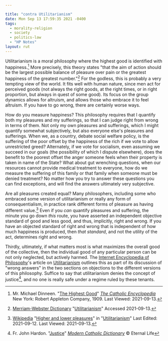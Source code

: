 ```yaml
---

title: "contra Utilitarianism"
date: Mon Sep 13 17:59:35 2021 -0400
tags:
  - morality-religion 
  - society
  - politics-law
  - "HP Notes"
layout: rut
---
```


Utilitarianism is a moral philosophy where the highest good is identified with
happiness.[^20210913-2]  More precisely, this theory states "that the aim of
action should be the largest possible balance of pleasure over pain or the
greatest happiness of the greatest number."[^20210913-3] For the godless, this
is probably a very tempting view of the world.  It fits well with human nature,
since men act for perceived goods (not always the right goods, at the right
times, or in right proportion, but always in quest of some good).  Its focus on
the group dynamics allows for altruism, and allows those who embrace it to feel
altruism.  If you have to go wrong, there are certainly worse ways. 

How do you measure happiness?  This philosophy requires that I quantify both my
pleasures and my sufferings, so that I can judge right from wrong in terms of
them.  Not only my own pleasures and sufferings, which I might quantify somewhat
subjectively, but also everyone else's pleasures and sufferings.  When we, as a
country, debate social welfare policy, is the suffering of the poor offset by the
happiness of the rich if we vote to allow unrestricted greed?  Alternately, if
we vote for socialism, even assuming we succeed in our goals (the possibility of
which I dispute elsewhere), does the benefit to the poorest offset the anger
someone feels when their property is taken in name of the State? What about gut
wrenching questions, when our resources cannot provide medical treatment to
everyone, how do we measure the suffering of this family or that family when
someone must be denied treatment?  No matter how you try to answer these
questions you can find exceptions, and will find the answers ultimately very
subjective.  

Are all pleasures created equal?  Many philosophers, including some who embraced
some version of utilitarianism or really any form of consequentialism, in
practice rank different forms of pleasure as having different
value.[^20210913-4] Even if you *can* quantify pleasures and suffering, the
minute you go down *this* route, you have asserted an independent objective
standard of good and less good, and thus, implicitly, right and wrong.  If you
have an objected standard of right and wrong that is independent of how much
happiness is produced, then *that standard*, and not the utility of the act,
determines right and wrong.  

Thirdly, ultimately, if what matters most is what maximizes the overall good of
the collective, then the individual good of any particular person can be not
only neglected, but actively harmed.  The [Internet Encyclopedia of
Philosophy][IEP1]'s article on [Utilitarianism][IEPU1] outlines this as part of
its discussion of "wrong answers" in the two sections on objections to the
different versions of this philosophy.  Suffice to say that utilitarianism
denies the concept of justice[^20210913-6], and no one is really safe under a
regime ruled by these tenants. 

[^20210913-6]: Fr. John Hardon.
    "[Justice](https://www.catholicculture.org/culture/library/dictionary/index.cfm?id=34423)"
    _[Modern Catholic Dictionary](https://www.catholicculture.org/culture/library/dictionary/)_
    © Eternal Life

[IEPU1]: https://iep.utm.edu/util-a-r/

[IEP1]: https://iep.utm.edu/

[^20210913-4]: [Wikipedia](https://wikipedia.org)
    "[Higher and lower pleasures](https://en.wikipedia.org/wiki/Utilitarianism#Higher_and_lower_pleasures)"
    in "[Utilitarianism](https://en.wikipedia.org/wiki/Utilitarianism)"
    Last Edited: 2021-09-12. Last Viewed: 2021-09-13. 

[^20210913-3]: [Merriam-Webster Dictionary](https://Merriam-Webster.com)
    "[Utilitarianism](https://www.merriam-webster.com/dictionary/utilitarianism)"
    Accessed 2021-09-13. 

[^20210913-2]: Mr. Michael Dinneen.
    "[The Highest Good](https://www.newadvent.org/cathen/06640a.htm)"
    _[The Catholic Encyclopedia](https://www.newadvent.org/cathen)_
    New York: Robert Appleton Company, 1909. Last Viewed: 2021-09-13.
